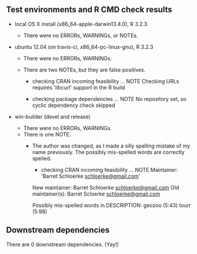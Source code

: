## Test environments and R CMD check results
* local OS X install (x86_64-apple-darwin13.4.0), R 3.2.3
  * There were no ERRORs, WARNINGs, or NOTEs.

* ubuntu 12.04 (on travis-ci, x86_64-pc-linux-gnu), R 3.2.3
  * There were no ERRORs, WARNINGs.  
  * There are two NOTEs, but they are false positives.

    * checking CRAN incoming feasibility ... NOTE
    Checking URLs requires 'libcurl' support in the R build

    * checking package dependencies ... NOTE
      No repository set, so cyclic dependency check skipped

* win-builder (devel and release)
  * There were no ERRORs, WARNINGs.  
  * There is one NOTE.
    * The author was changed, as I made a silly spelling mistake of my name previously.  The possibly mis-spelled words are correctly spelled.

      * checking CRAN incoming feasibility ... NOTE
      Maintainer: 'Barret Schloerke <schloerke@gmail.com>'

      New maintainer:
        Barret Schloerke <schloerke@gmail.com>
      Old maintainer(s):
        Barret Scloerke <schloerke@gmail.com>

      Possibly mis-spelled words in DESCRIPTION:
        geozoo (5:43)
        tourr (5:98)


## Downstream dependencies
There are 0 downstream dependencies. (Yay!)
